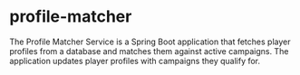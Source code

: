 # profile-matcher
The Profile Matcher Service is a Spring Boot application that fetches player profiles from a database and matches them against active campaigns. The application updates player profiles with campaigns they qualify for.
